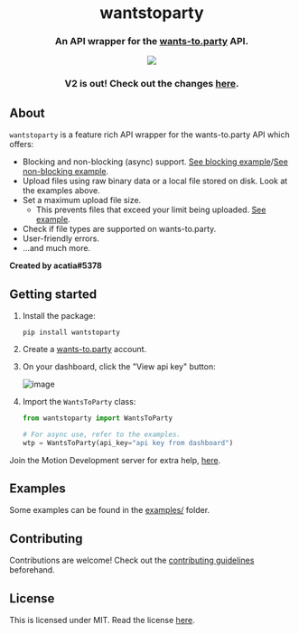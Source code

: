 <div align="center">
    <h1>wantstoparty</h1>
    <h3>An API wrapper for the <a href="https://wants-to.party">wants-to.party</a> API.</h3>
    <img src="https://img.shields.io/pypi/v/wantstoparty.svg">
    <h3>V2 is out! Check out the changes <a href="whats_new.md">here</a>.</h3>

</div>

## About
`wantstoparty` is a feature rich API wrapper for the wants-to.party API which offers:
* Blocking and non-blocking (async) support. [See blocking example](https://github.com/acatiadroid/wantstoparty/blob/main/examples/nonasync_use.py)/[See non-blocking example](https://github.com/acatiadroid/wantstoparty/blob/main/examples/async_use.py).
* Upload files using raw binary data or a local file stored on disk. Look at the examples above.
* Set a maximum upload file size.
    - This prevents files that exceed your limit being uploaded. [See example](https://github.com/acatiadroid/wantstoparty/blob/main/examples/max_filesize.py).
* Check if file types are supported on wants-to.party.
* User-friendly errors.
* ...and much more.

**Created by acatia#5378**

## Getting started
1. Install the package:
    ```
    pip install wantstoparty
    ```
2. Create a [wants-to.party](https://wants-to.party) account.
3. On your dashboard, click the "View api key" button:

    ![image](https://user-images.githubusercontent.com/69216256/180094711-f3428246-e369-440f-84d7-d9eba7a9d8bc.png)

4. Import the `WantsToParty` class:
    ```py
    from wantstoparty import WantsToParty

    # For async use, refer to the examples.
    wtp = WantsToParty(api_key="api key from dashboard")
    ```


Join the Motion Development server for extra help, [here](https://discord.gg/9x566fY47Z).

## Examples
Some examples can be found in the [examples/](https://github.com/acatiadroid/py-wants-to-party/tree/main/examples) folder.

## Contributing
Contributions are welcome! Check out the [contributing guidelines](https://github.com/acatiadroid/py-wants-to-party/blob/main/.github/CONTRIBUTING.md) beforehand.

## License
This is licensed under MIT. Read the license [here](https://github.com/acatiadroid/py-wants-to-party/blob/main/LICENSE.txt).
